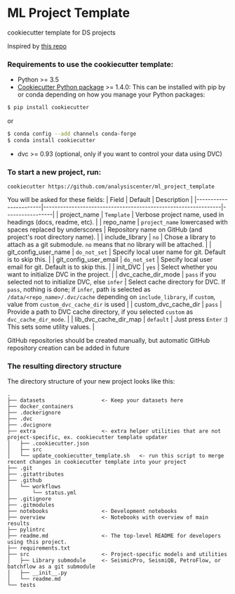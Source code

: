 # ML Project Template
cookiecutter template for DS projects

Inspired by [this repo](https://github.com/drivendata/cookiecutter-data-science)

### Requirements to use the cookiecutter template:
 - Python >= 3.5
 - [Cookiecutter Python package](http://cookiecutter.readthedocs.org/en/latest/installation.html) >= 1.4.0: This can be installed with pip by or conda depending on how you manage your Python packages:

``` bash
$ pip install cookiecutter
```

or

``` bash
$ conda config --add channels conda-forge
$ conda install cookiecutter
```
 
 - dvc >= 0.93 (optional, only if you want to control your data using DVC)


### To start a new project, run:
```
cookiecutter https://github.com/analysiscenter/ml_project_template
```

You will be asked for these fields:
| Field                 | Default                                                       |  Description    |
|-----------------------|---------------------------------------------------------------|-----------------|
| project_name          | `Template`                                                    | Verbose project name, used in headings (docs, readme, etc).  |
| repo_name             | `project_name` lowercased with spaces replaced by underscores | Repository name on GitHub (and project's root directory name). |
| include_library       | `no`                                                          | Chose a library to attach as a git submodule. `no` means that no library will be attached. |
| git_config_user_name  | `do_not_set`                                                  | Specify local user name for git. Default is to skip this. |
| git_config_user_email | `do_not_set`                                                  | Specify local user email for git. Default is to skip this. |
| init_DVC              | `yes`                                                         | Select whether you want to initialize DVC in the project. |
| dvc_cache_dir_mode    | `pass` if you selected not to initialize DVC, else `infer`    | Select cache directory for DVC. If `pass`, nothing is done; if `infer`, path is selected as `/data/<repo_name>/.dvc/cache` depending on `include_library`, if `custom`, value from `custom_dvc_cache_dir` is used |
| custom_dvc_cache_dir  | `pass`                                                        | Provide a path to DVC cache directory, if you selected `custom` as `dvc_cache_dir_mode`. |
| lib_dvc_cache_dir_map | `default`                                                     | Just press `Enter` :) This sets some utility values. |





GitHub repositories should be created manually, but automatic GitHub repository creation can be added in future


### The resulting directory structure

The directory structure of your new project looks like this:

```
.
├── datasets                  <- Keep your datasets here
├── docker_containers
├── .dockerignore
├── .dvc
├── .dvcignore
├── extra                     <- extra helper utilities that are not project-specific, ex. cookiecutter template updater
│   ├── .cookiecutter.json
│   ├── src
│   └── update_cookiecutter_template.sh   <- run this script to merge recent changes in cookiecutter template into your project
├── .git
├── .gitattributes
├── .github
│   └── workflows
│       └── status.yml
├── .gitignore
├── .gitmodules
├── notebooks                 <- Development notebooks
├── overview                  <- Notebooks with overview of main results
├── pylintrc
├── readme.md                 <- The top-level README for developers using this project.
├── requirements.txt
├── src                       <- Project-specific models and utilities
│   ├── Library submodule     <- SeismicPro, SeismiQB, PetroFlow, or batchflow as a git submodule
│   ├── __init__.py
│   └── readme.md
└── tests

```
